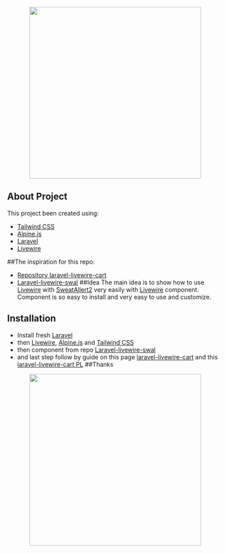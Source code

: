 <p align="center"><a href="https://laravel.com" target="_blank"><img src="https://raw.githubusercontent.com/laravel/art/master/logo-lockup/5%20SVG/2%20CMYK/1%20Full%20Color/laravel-logolockup-cmyk-red.svg" width="400"></a></p>

## About Project
This project been created using:
- [Tailwind CSS](https://tailwindcss.com/)
- [Alpine.js](https://github.com/alpinejs/alpine)
- [Laravel](https://laravel.com/)
- [Livewire](https://laravel-livewire.com/)
  
##The inspiration for this repo:
- [Repository laravel-livewire-cart](https://github.com/Light-it-labs/laravel-livewire-cart)
- [Laravel-livewire-swal](https://github.com/matiere-noire/laravel-livewire-swal)
##Idea
The main idea is to show how to use [Livewire](https://laravel-livewire.com/) with  [SweatAllert2](https://sweetalert2.github.io/) very easily with
[Livewire](https://laravel-livewire.com/) component.
Component is so easy to install and very easy to use and customize.
## Installation
- Install fresh [Laravel](https://laravel.com/)
- then [Livewire](https://laravel-livewire.com/), [Alpine.js](https://github.com/alpinejs/alpine) and [Tailwind CSS](https://tailwindcss.com/)
- then component from repo [Laravel-livewire-swal](https://github.com/matiere-noire/laravel-livewire-swal)
- and last step follow by guide on this page [laravel-livewire-cart](https://github.com/Light-it-labs/laravel-livewire-cart) and this [laravel-livewire-cart PL](https://larablogger.pl/post/laravel-livewire-shopping-cart-demo)
##Thanks
<p align="center"><a href="https://larablogger.pl/post/screan" target="_blank"><img src="https://larablogger.pl/storage/photos/tHrnxSv9IA5j66qT1ReL5jBAfMrJLE6pG6s2GE2b.png" width="400"></a></p>
